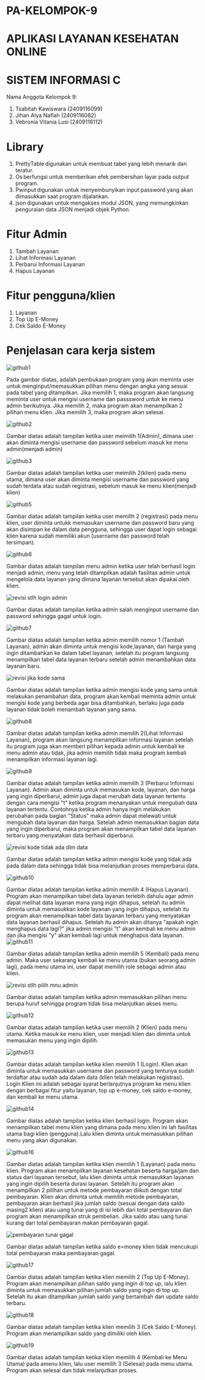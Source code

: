 # PA-KELOMPOK-9

# APLIKASI LAYANAN KESEHATAN ONLINE

# SISTEM INFORMASI C

Nama Anggota Kelompok 9:

1. Tsabitah Kawiswara     (2409116099)
2. Jihan Alya Naflah      (2409116082)
3. Vebronia Vitania Lusi  (2409116112)

# Library
 1. PrettyTable digunakan untuk membuat tabel yang lebih menarik dan teratur. 
 2. Os berfungsi untuk memberikan efek pembersihan layar pada output program. 
 3. Pwinput digunakan untuk menyembunyikan input password yang akan dimasukkan saat program dijalankan. 
 4. json digunakan untuk mengakses modul JSON, yang memungkinkan penguraian data JSON menjadi objek Python.

# Fitur Admin
1. Tambah Layanan
2. Lihat Informasi Layanan
3. Perbarui Informasi Layanan
4. Hapus Layanan

# Fitur pengguna/klien
1. Layanan
2. Top Up E-Money
3. Cek Saldo E-Money

# Penjelasan cara kerja sistem

![github1](https://github.com/user-attachments/assets/022ecce5-3ab9-4cb9-800d-2c34f837bca9)

Pada gambar diatas, adalah pembukaan program yang akan meminta user untuk menginput/memasukkan pilihan menu dengan angka yang sesuai pada tabel yang ditampilkan. Jika memilih 1, maka program akan langsung meminta user untuk mengisi username dan passsword untuk ke menu admin berikutnya. Jika memilih 2, maka program akan menampilkan 2 pilihan menu klien. Jika memilih 3, maka program akan selesai.

![github2](https://github.com/user-attachments/assets/036c0d54-fa29-420b-877e-9707d908a78b)

Gambar diatas adalah tampilan ketika user meimilih 1(Admin), dimana user akan diminta mengisi username dan password sebelum masuk ke menu admin(menjadi admin)

![github3](https://github.com/user-attachments/assets/e33aacab-aef1-48ff-aedc-277733658b6d)

Gambar diatas adalah tampilan ketika user meimilih 2(klien) pada menu utama, dimana user akan diminta mengisi username dan password yang sudah terdata atau sudah registrasi, sebelum masuk ke menu klien(menjadi klien)

![github5](https://github.com/user-attachments/assets/9eb5ac79-38f6-4054-98ff-c3d68812f0a9)

Gambar diatas adalah tampilan ketika user memilih 2 (registrasi) pada menu klien, user diminta untukk memasukan username dan password baru yang akan disimpan ke dalam data pengguna, sehingga user dapat login sebagai klien karena sudah memiliki akun (username dan password telah tersimpan).

![github6](https://github.com/user-attachments/assets/bf7d2d4a-c6fe-4531-8ebc-770e2be2a385)

Gambar diatas adalah tampilan menu admin ketika user telah berhasil login menjadi admin, menu yang telah ditampilkan adalah fasilitas admin untuk mengelola data layanan yang dimana layanan tersebut akan dipakai oleh klien. 

![revisi stlh login admin](https://github.com/user-attachments/assets/f1855a81-e0a2-42be-ba41-dbc714b06d3c)

Gambar diatas adalah tampilan ketika admin salah menginput username dan password sehingga gagal untuk login.

![github7](https://github.com/user-attachments/assets/19f10372-dbb6-4bfc-85af-8be8baf89eff)

Gambar diatas adalah tampilan ketika admin memilih nomor 1 (Tambah Layanan), admin akan diminta untuk mengisi kode,layanan, dan harga yang ingin ditambahkan ke dalam tabel layanan, setelah itu program langsung menampilkan tabel data layanan terbaru setelah admin menambahkan data layanan baru.

![revisi jika kode sama](https://github.com/user-attachments/assets/4ef1f098-245a-44ac-b128-62b8a64371cb)

Gambar diatas adalah tampilan ketika admin mengisi kode yang sama untuk melakukan penambahan data, program akan kembali meminta admin untuk mengisi kode yang berbeda agar bisa ditambahkan, berlaku juga pada layanan tidak boleh menambah layanan yang sama.

![github8](https://github.com/user-attachments/assets/438d1b77-9813-4c78-b1fd-630d7f92261c)

Gambar diatas adalah tampilan ketika admin memilih 2(Lihat Informasi Layanan), program akan langsung menampilkan informasi layanan setelah itu program juga akan memberi pilihan kepada admin untuk kembali ke menu admin atau tidak, jika admin memilih tidak maka program kembali menampilkan informasi layanan lagi.

![github9](https://github.com/user-attachments/assets/d649a1e6-a5a2-4e3a-a0db-742219131eef)

Gambar diatas adalah tampilan ketika admin memilih 3 (Perbarui Informasi Layanan). Admin akan diminta untuk memasukan kode, layanan, dan harga yang ingin diperbarui, admin juga dapat merubah data layanan tertentu dengan cara mengisi "t" ketika program menanyakan untuk mengubah data layanan tertentu. Contohnya ketika admin hanya ingin melakukan perubahan pada bagian "Status" maka admin dapat melewati untuk mengubah data layanan dan harga. Setelah admin memasukkan bagian data yang ingin diperbarui, maka program akan menampilkan tabel data layanan terbaru yang menyatakan data berhasil diperbarui.

![revisi kode tidak ada dlm data](https://github.com/user-attachments/assets/3fa86584-9378-454b-83c3-16e12c64c4b6)

Gambar diatas adalah tampilan ketika admin mengisi kode yang tidak ada pada dalam data sehingga tidak bisa melanjutkan proses memperbarui data.

![github10](https://github.com/user-attachments/assets/4152fbfe-2121-499f-9064-395ec70aa21c)

Gambar diatas adalah tampilan ketika admin memilih 4 (Hapus Layanan). Program akan menampilkan tabel data layanan terlebih dahulu agar admin dapat melihat data layanan mana yang ingin dihapus, setelah itu admin diminta untuk memasukkan kode layanan yang ingin dihapus, setelah itu program akan menampilkan tabel data layanan terbaru yang menyatakan data layanan berhasil dihapus. Setelah itu admin akan ditanya "apakah ingin menghapus data lagi?" jika admin mengisi "t" akan kembali ke menu admin dan jika mengisi "y" akan kembali lagi untuk menghapus data layanan.
![github11](https://github.com/user-attachments/assets/6f14b6ab-8d07-4f7c-a975-a80cdb0f456e)

Gambar diatas adalah tampilan ketika admin memilih 5 (Kembali) pada menu admin. Maka user sekarang kembali ke menu utama (bukan seorang admin lagi), pada menu utama ini, user dapat memilih role sebagai admin atau klien. 

![revisi stlh pilih mnu admin](https://github.com/user-attachments/assets/c0d60d15-3ac0-4b28-a7a5-02747d61c0fd)

Gambar diatas adalah tampilan ketika admin memasukkan pilihan menu berupa huruf sehingga program tidak bisa melanjutkan akses menu.

![github12](https://github.com/user-attachments/assets/72e21f27-6bf3-4dfe-9e6b-27677621ac1b)

Gambar diatas adalah tampilan ketika user memilih 2 (Klien) pada menu utama. Ketika masuk ke menu klien, user menjadi klien dan diminta untuk memasukan menu yang ingin dipilih.

![github13](https://github.com/user-attachments/assets/5b3a1800-9ed7-499d-9e86-a111ea3a76ea)

Gambar diatas adalah tampilan ketika klien memilih 1 (Login). Klien akan diminta untuk memasukkan username dan password yang tentunya sudah terdaftar atau sudah ada dalam data (klien telah melakukan registrasi). Login Klien ini adalah sebagai syarat berlanjutnya program ke menu klien dengan berbagai fitur yaitu layanan, top up e-money, cek saldo e-money, dan kembali ke menu utama.

![github14](https://github.com/user-attachments/assets/73d85a55-3334-4608-8402-22d431ecd135)

Gambar diatas adalah tampilan ketika klien berhasil login. Program akan menampilkan tabel menu klien yang dimana pada menu klien ini lah fasilitas utama bagi klien (pengguna).Lalu klien diminta untuk memasukkan pilihan menu yang akan digunakan.

![github16](https://github.com/user-attachments/assets/594a0a3c-702b-4d17-b4c2-348c5fd04ef6)

Gambar diatas adalah tampilan ketika klien memilih 1 (Layanan) pada menu klien. Program akan menampilkan layanan kesehatan beserta harga/jam dan status dari layanan tersebut, lalu klien diminta untuk memasukkan layanan yang ingin dipilih beserta durasi layanan. Setelah itu program akan menampilkan 2 pilihan untuk metode pembayaran diikuti dengan total pembayaran. Klien akan diminta untuk memilih metode pembayaran, pembayaran akan berhasil jika jumlah saldo (sesuai dengan data saldo masing2 klien) atau uang tunai yang di isi lebih dari total pembayaran dan program akan menampilkan struk pembelian. Jika saldo atau uang tunai kurang dari total pembayaran makan pembayaran gagal.

![pembayaran tunai gagal](https://github.com/user-attachments/assets/d0e4d1e2-a22b-4434-9a50-a8c42600294e)

Gambar diatas adalah tampilan ketika saldo e=money klien tidak mencukupi total pembayaran maka pembayaran gagal.

![github17](https://github.com/user-attachments/assets/4457cbe6-124a-44a2-9643-ad7d167a0ef6)

Gambar diatas adalah tampilan ketika klien memilih 2 (Top Up E-Money). Program akan menampilkan pilihan saldo yang ingin di top up, lalu klien diminta untuk memasukkan pilihan jumlah saldo yang ingin di top up. Setelah itu akan ditampilkan jumlah saldo yang bertambah dan update saldo terbaru.

![github18](https://github.com/user-attachments/assets/e912ac94-00a7-42a6-ba59-f6ca1bdd3751)

Gambar diatas adalah tampilan ketika klien memilih 3 (Cek Saldo E-Money). Program akan menampilkan saldo yang dimiliki oleh klien.

![github19](https://github.com/user-attachments/assets/b1d2d6a6-ef77-4188-8425-a4e6b9e9bb4c)

Gambar diatas adalah tampilan ketika klien memilih 4 (Kembali ke Menu Utama) pada amenu klien, lalu user memilih 3 (Selesai) pada menu utama. Program akan selesai dan tidak melanjutkan proses.


